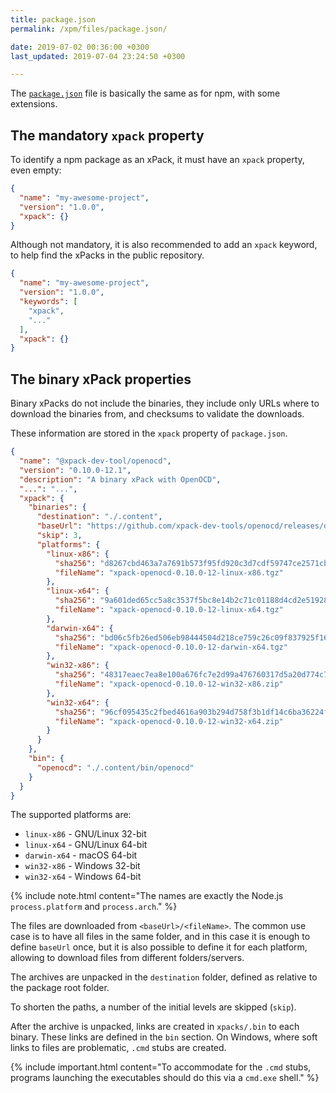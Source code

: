 ```yaml
---
title: package.json
permalink: /xpm/files/package.json/

date: 2019-07-02 00:36:00 +0300
last_updated: 2019-07-04 23:24:50 +0300

---
```


The [`package.json`](https://docs.npmjs.com/files/package.json) file is 
basically the same as for npm, with some 
extensions.

## The mandatory `xpack` property

To identify a npm package as an xPack, it must have an `xpack`
property, even empty:

```json
{
  "name": "my-awesome-project",
  "version": "1.0.0",
  "xpack": {}
}
```

Although not mandatory, it is also recommended to add an `xpack` keyword, 
to help find the xPacks in the public repository.

```json
{
  "name": "my-awesome-project",
  "version": "1.0.0",
  "keywords": [
    "xpack",
    "..."
  ],
  "xpack": {}
}
```

## The binary xPack properties

Binary xPacks do not include the binaries, they include only URLs where
to download the binaries from, and checksums to validate the downloads.

These information are stored in the `xpack` property of `package.json`.

```json
{
  "name": "@xpack-dev-tool/openocd",
  "version": "0.10.0-12.1",
  "description": "A binary xPack with OpenOCD",
  "...": "...",
  "xpack": {
    "binaries": {
      "destination": "./.content",
      "baseUrl": "https://github.com/xpack-dev-tools/openocd/releases/download/v0.10.0-12",
      "skip": 3,
      "platforms": {
        "linux-x86": {
          "sha256": "d8267cbd463a7a7691b573f95fd920c3d7cdf59747ce2571cb334b3247265106",
          "fileName": "xpack-openocd-0.10.0-12-linux-x86.tgz"
        },
        "linux-x64": {
          "sha256": "9a601ded65cc5a8c3537f5bc8e14b2c71c01188d4cd2e5192833fcd6950e992f",
          "fileName": "xpack-openocd-0.10.0-12-linux-x64.tgz"
        },
        "darwin-x64": {
          "sha256": "bd06c5fb26ed506eb98444504d218ce759c26c09f837925f16d2981f7e2e5c08",
          "fileName": "xpack-openocd-0.10.0-12-darwin-x64.tgz"
        },
        "win32-x86": {
          "sha256": "48317eaec7ea8e100a676fc7e2d99a476760317d5a20d774c77ba7a1d2260dfc",
          "fileName": "xpack-openocd-0.10.0-12-win32-x86.zip"
        },
        "win32-x64": {
          "sha256": "96cf095435c2fbed4616a903b294d758f3b1df14c6ba36224fa05fdc7ce93c1b",
          "fileName": "xpack-openocd-0.10.0-12-win32-x64.zip"
        }
      }
    },
    "bin": {
      "openocd": "./.content/bin/openocd"
    }
  }
}
```

The supported platforms are:

- `linux-x86` - GNU/Linux 32-bit
- `linux-x64` - GNU/Linux 64-bit
- `darwin-x64` - macOS 64-bit
- `win32-x86` - Windows 32-bit
- `win32-x64` - Windows 64-bit

{% include note.html content="The names are exactly the Node.js 
`process.platform` and `process.arch`." %}

The files are downloaded from `<baseUrl>/<fileName>`. The common 
use case is to have all files in the same folder, and in this case it is 
enough to define `baseUrl` once, but it is also possible to define it
for each platform, allowing to download files from different folders/servers.

The archives are unpacked in the `destination` folder, defined as relative
to the package root folder.

To shorten the paths, a number of the initial levels are skipped (`skip`).

After the archive is unpacked, links are created in `xpacks/.bin` to each
binary. These links are defined in the `bin` section. 
On Windows, where soft links to files are problematic, `.cmd` 
stubs are created.

{% include important.html content="To accommodate for the `.cmd` stubs,
programs launching the executables should do this via a `cmd.exe` shell." %}

